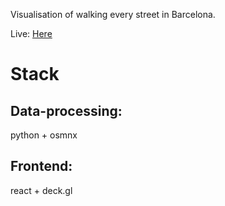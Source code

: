 Visualisation of walking every street in Barcelona. 

Live: [Here](https://kornakiewi.cz/map/)

# Stack 
## Data-processing:
python + osmnx

## Frontend:
react + deck.gl

